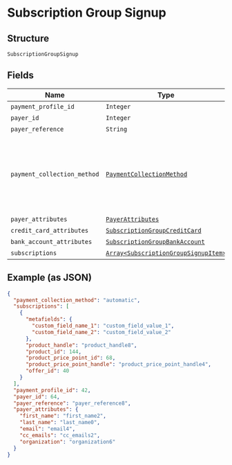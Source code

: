 
# Subscription Group Signup

## Structure

`SubscriptionGroupSignup`

## Fields

| Name | Type | Tags | Description |
|  --- | --- | --- | --- |
| `payment_profile_id` | `Integer` | Optional | - |
| `payer_id` | `Integer` | Optional | - |
| `payer_reference` | `String` | Optional | - |
| `payment_collection_method` | [`PaymentCollectionMethod`](../../doc/models/payment-collection-method.md) | Optional | The type of payment collection to be used in the subscription. For legacy Statements Architecture valid options are - `invoice`, `automatic`. For current Relationship Invoicing Architecture valid options are - `remittance`, `automatic`, `prepaid`.<br>**Default**: `PaymentCollectionMethod::AUTOMATIC` |
| `payer_attributes` | [`PayerAttributes`](../../doc/models/payer-attributes.md) | Optional | - |
| `credit_card_attributes` | [`SubscriptionGroupCreditCard`](../../doc/models/subscription-group-credit-card.md) | Optional | - |
| `bank_account_attributes` | [`SubscriptionGroupBankAccount`](../../doc/models/subscription-group-bank-account.md) | Optional | - |
| `subscriptions` | [`Array<SubscriptionGroupSignupItem>`](../../doc/models/subscription-group-signup-item.md) | Required | - |

## Example (as JSON)

```json
{
  "payment_collection_method": "automatic",
  "subscriptions": [
    {
      "metafields": {
        "custom_field_name_1": "custom_field_value_1",
        "custom_field_name_2": "custom_field_value_2"
      },
      "product_handle": "product_handle8",
      "product_id": 144,
      "product_price_point_id": 68,
      "product_price_point_handle": "product_price_point_handle4",
      "offer_id": 40
    }
  ],
  "payment_profile_id": 42,
  "payer_id": 64,
  "payer_reference": "payer_reference8",
  "payer_attributes": {
    "first_name": "first_name2",
    "last_name": "last_name0",
    "email": "email4",
    "cc_emails": "cc_emails2",
    "organization": "organization6"
  }
}
```

